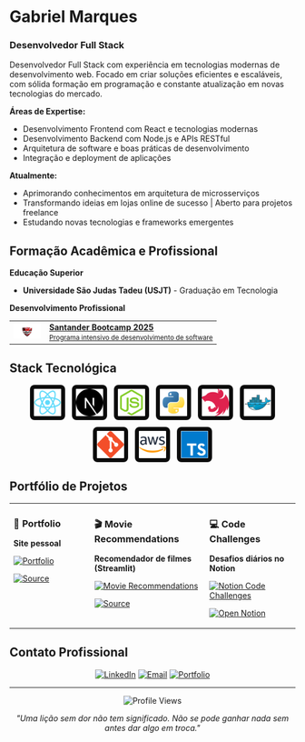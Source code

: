 # Gabriel Marques
### Desenvolvedor Full Stack

Desenvolvedor Full Stack com experiência em tecnologias modernas de desenvolvimento web. Focado em criar soluções eficientes e escaláveis, com sólida formação em programação e constante atualização em novas tecnologias do mercado.

**Áreas de Expertise:**
- Desenvolvimento Frontend com React e tecnologias modernas
- Desenvolvimento Backend com Node.js e APIs RESTful
- Arquitetura de software e boas práticas de desenvolvimento
- Integração e deployment de aplicações

**Atualmente:**
- Aprimorando conhecimentos em arquitetura de microsserviços
- Transformando ideias em lojas online de sucesso | Aberto para projetos freelance
- Estudando novas tecnologias e frameworks emergentes

## Formação Acadêmica e Profissional

**Educação Superior**
- **Universidade São Judas Tadeu (USJT)** - Graduação em Tecnologia

**Desenvolvimento Profissional**
<div align="left">
  <a href="https://www.dio.me/certificate/PFAAJDPP/share" title="Santander Bootcamp">
    <table>
      <tr>
        <td><img src="./stack-icons/bootcamp-santander.png" alt="Bootcamp Santander" width="48" /></td>
        <td style="padding-left:8px;"><strong>Santander Bootcamp 2025</strong><br/><small>Programa intensivo de desenvolvimento de software</small></td>
      </tr>
    </table>
  </a>
</div>

## Stack Tecnológica
<div align="center">
  <div style="display:flex; flex-wrap:wrap; justify-content:center; gap:12px; align-items:center; max-width:820px; margin:0 auto;">
    <img src="./stack-icons/React.png" alt="React" width="48" height="48" style="padding:6px; background:#0b0b0b; border-radius:8px; border:1px solid rgba(255,255,255,0.06); transition:transform .12s ease;" />
    <img src="./stack-icons/Next.js.png" alt="Next.js" width="48" height="48" style="padding:6px; background:#0b0b0b; border-radius:8px; border:1px solid rgba(255,255,255,0.06); transition:transform .12s ease;" />
    <img src="./stack-icons/Node.js.png" alt="Node.js" width="48" height="48" style="padding:6px; background:#0b0b0b; border-radius:8px; border:1px solid rgba(255,255,255,0.06); transition:transform .12s ease;" />
    <img src="./stack-icons/Python.png" alt="Python" width="48" height="48" style="padding:6px; background:#0b0b0b; border-radius:8px; border:1px solid rgba(255,255,255,0.06); transition:transform .12s ease;" />
    <img src="./stack-icons/Nest.js (1).png" alt="Nest.js" width="48" height="48" style="padding:6px; background:#0b0b0b; border-radius:8px; border:1px solid rgba(255,255,255,0.06); transition:transform .12s ease;" />
    <img src="./stack-icons/Docker.png" alt="Docker" width="48" height="48" style="padding:6px; background:#0b0b0b; border-radius:8px; border:1px solid rgba(255,255,255,0.06); transition:transform .12s ease;" />
    <img src="./stack-icons/Git.png" alt="Git" width="48" height="48" style="padding:6px; background:#0b0b0b; border-radius:8px; border:1px solid rgba(255,255,255,0.06); transition:transform .12s ease;" />
    <img src="./stack-icons/AWS (1).png" alt="AWS" width="48" height="48" style="padding:6px; background:#0b0b0b; border-radius:8px; border:1px solid rgba(255,255,255,0.06); transition:transform .12s ease;" />
    <img src="./stack-icons/TypeScript.png" alt="TypeScript" width="48" height="48" style="padding:6px; background:#0b0b0b; border-radius:8px; border:1px solid rgba(255,255,255,0.06); transition:transform .12s ease;" />
  </div>
</div>

## Portfólio de Projetos

<div align="center">

<table>
<tr>
<td width="300" valign="top">

### 🚀 Portfolio
**Site pessoal**

[![Portfolio](https://img.shields.io/badge/Portfolio-gamarques.vercel.app-000000?style=for-the-badge)](https://gamarques.vercel.app)

[![Source](https://img.shields.io/badge/Source-GitHub-24292F?style=for-the-badge&logo=github&logoColor=white)](https://github.com/Gamarques/portfolio-web)

</td>
<td width="300" valign="top">

### 🎬 Movie Recommendations
**Recomendador de filmes (Streamlit)**

[![Movie Recommendations](https://img.shields.io/badge/Movie%20Recommendations-AI-1F6FEB?style=for-the-badge)](https://movie-recommendations-ai.streamlit.app/)

[![Source](https://img.shields.io/badge/Source-GitHub-24292F?style=for-the-badge&logo=github&logoColor=white)](https://github.com/Gamarques/movie_recommendation_ai)

</td>
<td width="300" valign="top">

### 💻 Code Challenges
**Desafios diários no Notion**

[![Notion Code Challenges](https://img.shields.io/badge/Notion-Code%20Challenges-000000?style=for-the-badge&logo=notion&logoColor=white)](https://mahogany-club-253.notion.site/Code-challenges-2717bc86d3ff8174972bc9385bd618f2)

[![Open Notion](https://img.shields.io/badge/Open-Notion-000000?style=for-the-badge&logo=notion&logoColor=white)](https://mahogany-club-253.notion.site/Code-challenges-2717bc86d3ff8174972bc9385bd618f2)

</td>
</tr>
</table>

</div>

## Contato Profissional

<div align="center">
  
  [![LinkedIn](https://img.shields.io/badge/LinkedIn-Conectar-0077B5?style=flat-square&logo=linkedin&logoColor=white)](https://www.linkedin.com/in/gabrielgamarques/)
  [![Email](https://img.shields.io/badge/Email-Contato-EA4335?style=flat-square&logo=gmail&logoColor=white)](mailto:gabrielgamarques1@gmail.com)
  [![Portfolio](https://img.shields.io/badge/Portfolio-Visitar-000000?style=flat-square&logo=About.me&logoColor=white)](https://gamarques.vercel.app)
  
</div>

---

<div align="center">
  
  ![Profile Views](https://komarev.com/ghpvc/?username=gamarques&color=blue&style=flat-square&label=Visualizações+do+Perfil)
  
  *"Uma lição sem dor não tem significado. Não se pode ganhar nada sem antes dar algo em troca."*
  
</div>
